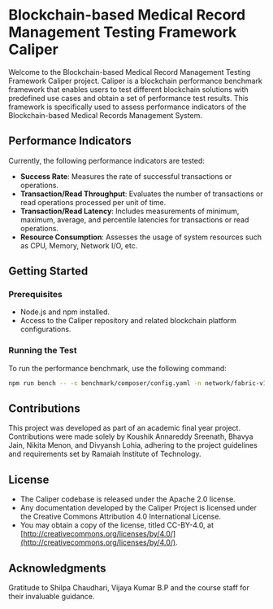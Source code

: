 # Blockchain-based Medical Record Management Testing Framework Caliper

Welcome to the Blockchain-based Medical Record Management Testing Framework Caliper project. Caliper is a blockchain performance benchmark framework that enables users to test different blockchain solutions with predefined use cases and obtain a set of performance test results. This framework is specifically used to assess performance indicators of the Blockchain-based Medical Records Management System.

## Performance Indicators

Currently, the following performance indicators are tested:

- **Success Rate**: Measures the rate of successful transactions or operations.
- **Transaction/Read Throughput**: Evaluates the number of transactions or read operations processed per unit of time.
- **Transaction/Read Latency**: Includes measurements of minimum, maximum, average, and percentile latencies for transactions or read operations.
- **Resource Consumption**: Assesses the usage of system resources such as CPU, Memory, Network I/O, etc.

## Getting Started

### Prerequisites

- Node.js and npm installed.
- Access to the Caliper repository and related blockchain platform configurations.

### Running the Test

To run the performance benchmark, use the following command:

```bash
npm run bench -- -c benchmark/composer/config.yaml -n network/fabric-v1.2/2org1peercouchdb/composer.json
```

## Contributions

This project was developed as part of an academic final year project. Contributions were made solely by Koushik Annareddy Sreenath, Bhavya Jain, Nikita Menon, and Divyansh Lohia, adhering to the project guidelines and requirements set by Ramaiah Institute of Technology.

## License

- The Caliper codebase is released under the Apache 2.0 license.
- Any documentation developed by the Caliper Project is licensed under the Creative Commons Attribution 4.0 International License.
- You may obtain a copy of the license, titled CC-BY-4.0, at [http://creativecommons.org/licenses/by/4.0/](http://creativecommons.org/licenses/by/4.0/).

## Acknowledgments

Gratitude to Shilpa Chaudhari, Vijaya Kumar B.P and the course staff for their invaluable guidance.

